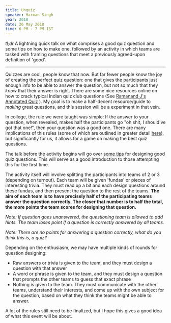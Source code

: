 ```yaml
---
title: Unquiz
speaker: Harman Singh
year: 2018
date: 26 May 2018
time: 6 PM - 7 PM IST
---
```

_tl;dr_ A lightning quick talk on what comprises a good quiz question and some tips on how to make one, followed by an activity in which teams are tasked with framing questions that meet a previously agreed-upon definition of 'good'.

---

Quizzes are cool, people know that now. But far fewer people know the joy of creating the perfect quiz question: one that gives the participants just enough info to be able to answer the question, but not so much that they _know_ that their answer is right. There are some nice resources online on how to crack typical Indian quiz club questions (See [Ramanand J's Annotated Quiz](https://www.slideshare.net/quatrainman/bcqc-march-2014-prelims-annotated-version) ). My goal is to make a half-decent resource/guide to _making_ great questions, and this session will be a experiment in that vein.

In college, the rule we were taught was simple: If the answer to your question, when revealed, makes half the participants go "oh shit, I should've got that one!", then your question was a good one. There are many implications of this rules (some of which are outlined in greater detail [here](https://www.notion.so/harman/Unquiz-3a87da9e7add4d14a6836867608230fe)), but significantly for us, it allows for a game on making the best quiz questions.

The talk before the activity begins will go over [some tips](https://www.notion.so/harman/Unquiz-3a87da9e7add4d14a6836867608230fe) for designing good quiz questions. This will serve as a good introduction to those attempting this for the first time.

The activity itself will involve splitting the participants into teams of 2 or 3 (depending on turnout). Each team will be given 'fundas' or pieces of interesting trivia. They must read up a bit and each design questions around these fundas, and then present the question to the rest of the teams. **The aim of each team is to have precisely half of the participating teams answer the question correctly. The closer that number is to half the total, the more points the team scores for designing that question.**

_Note: If question goes unanswered, the questioning team is allowed to add hints. The team loses point if a question is correctly answered by all teams._

_Note: There are no points for answering a question correctly, what do you think this is, a quiz?_

Depending on the enthusiasm, we may have multiple kinds of rounds for question designing:

- Raw answers or trivia is given to the team, and they must design a question with that answer
- A word or phrase is given to the team, and they must design a question that prompts the other teams to guess that exact phrase
- Nothing is given to the team. They must communicate with the other teams, understand their interests, and come up with the own subject for the question, based on what they think the teams might be able to answer.

A lot of the rules still need to be finalized, but I hope this gives a good idea of what this event will be about.
